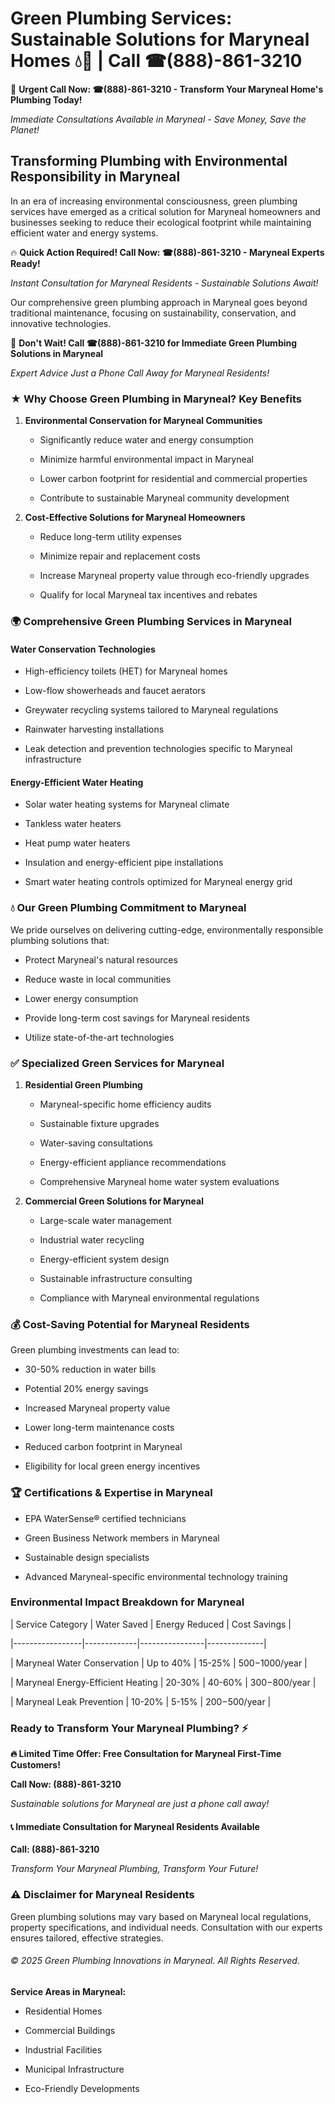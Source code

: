 # Green Plumbing Services: Sustainable Solutions for Maryneal Homes 💧🌿 | Call ☎(888)-861-3210

🚨 **Urgent Call Now: ☎(888)-861-3210 - Transform Your Maryneal Home's Plumbing Today!**
*Immediate Consultations Available in Maryneal - Save Money, Save the Planet!*

## Transforming Plumbing with Environmental Responsibility in Maryneal

In an era of increasing environmental consciousness, green plumbing services have emerged as a critical solution for Maryneal homeowners and businesses seeking to reduce their ecological footprint while maintaining efficient water and energy systems. 

🔥 **Quick Action Required! Call Now: ☎(888)-861-3210 - Maryneal Experts Ready!**
*Instant Consultation for Maryneal Residents - Sustainable Solutions Await!*

Our comprehensive green plumbing approach in Maryneal goes beyond traditional maintenance, focusing on sustainability, conservation, and innovative technologies.

🚨 **Don't Wait! Call ☎(888)-861-3210 for Immediate Green Plumbing Solutions in Maryneal**
*Expert Advice Just a Phone Call Away for Maryneal Residents!*

### ★ Why Choose Green Plumbing in Maryneal? Key Benefits

1. **Environmental Conservation for Maryneal Communities** 
   - Significantly reduce water and energy consumption
   - Minimize harmful environmental impact in Maryneal
   - Lower carbon footprint for residential and commercial properties
   - Contribute to sustainable Maryneal community development

2. **Cost-Effective Solutions for Maryneal Homeowners** 
   - Reduce long-term utility expenses
   - Minimize repair and replacement costs
   - Increase Maryneal property value through eco-friendly upgrades
   - Qualify for local Maryneal tax incentives and rebates

### 🌍 Comprehensive Green Plumbing Services in Maryneal

#### Water Conservation Technologies
- High-efficiency toilets (HET) for Maryneal homes
- Low-flow showerheads and faucet aerators
- Greywater recycling systems tailored to Maryneal regulations
- Rainwater harvesting installations
- Leak detection and prevention technologies specific to Maryneal infrastructure

#### Energy-Efficient Water Heating
- Solar water heating systems for Maryneal climate
- Tankless water heaters
- Heat pump water heaters
- Insulation and energy-efficient pipe installations
- Smart water heating controls optimized for Maryneal energy grid

### 💧 Our Green Plumbing Commitment to Maryneal

We pride ourselves on delivering cutting-edge, environmentally responsible plumbing solutions that:
- Protect Maryneal's natural resources
- Reduce waste in local communities
- Lower energy consumption
- Provide long-term cost savings for Maryneal residents
- Utilize state-of-the-art technologies

### ✅ Specialized Green Services for Maryneal

1. **Residential Green Plumbing**
   - Maryneal-specific home efficiency audits
   - Sustainable fixture upgrades
   - Water-saving consultations
   - Energy-efficient appliance recommendations
   - Comprehensive Maryneal home water system evaluations

2. **Commercial Green Solutions for Maryneal**
   - Large-scale water management
   - Industrial water recycling
   - Energy-efficient system design
   - Sustainable infrastructure consulting
   - Compliance with Maryneal environmental regulations

### 💰 Cost-Saving Potential for Maryneal Residents

Green plumbing investments can lead to:
- 30-50% reduction in water bills
- Potential 20% energy savings
- Increased Maryneal property value
- Lower long-term maintenance costs
- Reduced carbon footprint in Maryneal
- Eligibility for local green energy incentives

### 🏆 Certifications & Expertise in Maryneal

- EPA WaterSense® certified technicians
- Green Business Network members in Maryneal
- Sustainable design specialists
- Advanced Maryneal-specific environmental technology training

### Environmental Impact Breakdown for Maryneal

| Service Category | Water Saved | Energy Reduced | Cost Savings |
|-----------------|-------------|----------------|--------------|
| Maryneal Water Conservation | Up to 40% | 15-25% | $500-$1000/year |
| Maryneal Energy-Efficient Heating | 20-30% | 40-60% | $300-$800/year |
| Maryneal Leak Prevention | 10-20% | 5-15% | $200-$500/year |

### Ready to Transform Your Maryneal Plumbing? ⚡

**🔥 Limited Time Offer: Free Consultation for Maryneal First-Time Customers!**

**Call Now: (888)-861-3210**
*Sustainable solutions for Maryneal are just a phone call away!*

#### 📞 Immediate Consultation for Maryneal Residents Available

**Call: (888)-861-3210**
*Transform Your Maryneal Plumbing, Transform Your Future!*

### ⚠️ Disclaimer for Maryneal Residents

Green plumbing solutions may vary based on Maryneal local regulations, property specifications, and individual needs. Consultation with our experts ensures tailored, effective strategies.

###### © 2025 Green Plumbing Innovations in Maryneal. All Rights Reserved.

**Service Areas in Maryneal:** 
- Residential Homes
- Commercial Buildings
- Industrial Facilities
- Municipal Infrastructure
- Eco-Friendly Developments